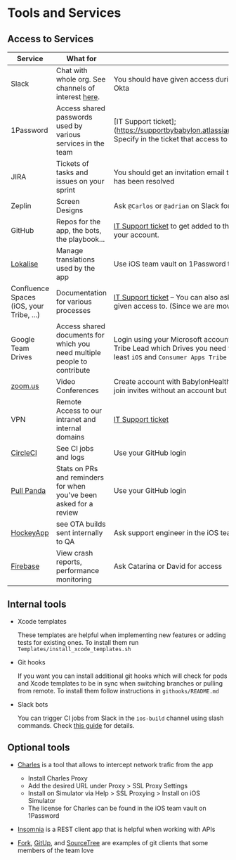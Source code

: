 # Tools and Services

## Access to Services

| Service | What for | How to access |
|---|---|---|
| Slack | Chat with whole org. See channels of interest [here](NewHiresCheckList.md#slack). | You should have given access during your mini induction. Log in with your Babylon email and Okta |
| 1Password | Access shared passwords used by various services in the team | [IT Support ticket];(https://supportbybabylon.atlassian.net/servicedesk/customer/portal/5/group/12/create/43) Specify in the ticket that access to iOS team vault is needed |
| JIRA | Tickets of tasks and issues on your sprint | You should get an invitation email to join the BabylonPartners team after the [IT Support ticket](https://supportbybabylon.atlassian.net/servicedesk/customer/portal/5/group/12/create/43) has been resolved |
| Zeplin | Screen Designs | Ask `@Carlos` or `@adrian` on Slack for access to all the front-end projects |
| GitHub | Repos for the app, the bots, the playbook... | [IT Support ticket](https://supportbybabylon.atlassian.net/servicedesk/customer/portal/5/group/12/create/248) to get added to the org. Make sure your Babylon email address is added to your account. |
| [Lokalise](https://lokalise.co/projects) | Manage translations used by the app | Use iOS team vault on 1Password to gain access |
| Confluence Spaces (iOS, your Tribe, ...) | Documentation for various processes | [IT Support ticket](https://supportbybabylon.atlassian.net/servicedesk/customer/portal/5/group/12/create/43) – You can also ask your PM or Tribe Lead which Spaces you need to be given access to. (Since we are moving away from Confluence this might not be necessary) |
| Google Team Drives | Access shared documents for which you need multiple people to contribute | Login using your Microsoft account which is used for email – You can also ask your PM / Tribe Lead which Drives you need to be given access to. You should be given access to at least `iOS` and `Consumer Apps Tribe`|
| [zoom.us](https://zoom.us/) | Video Conferences | Create account with BabylonHealth email-Id. You will have access to basic plan (you can join invites without an account but will need one to create conferences)|
| VPN | Remote Access to our intranet and internal domains | [IT Support ticket](https://supportbybabylon.atlassian.net/servicedesk/customer/portal/5/group/12/create/43) |
| [CircleCI](https://circleci.com/gh/Babylonpartners) | See CI jobs and logs | Use your GitHub login |
| [Pull Panda](https://pullreminders.com) | Stats on PRs and reminders for when you've been asked for a review | Use your GitHub login |
| [HockeyApp](https://rink.hockeyapp.net/) | see OTA builds sent internally to QA | Ask support engineer in the iOS team channel on Slack to invite you to the org |
| [Firebase](https://console.firebase.google.com/u/1/) | View crash reports, performance monitoring | Ask Catarina or David for access |

## Internal tools

* Xcode templates

  These templates are helpful when implementing new features or adding tests for existing ones. To install them run `Templates/install_xcode_templates.sh`

* Git hooks

  If you want you can install additional git hooks which will check for pods and Xcode templates to be in sync when switching branches or pulling from remote. To install them follow instructions in `githooks/README.md`

* Slack bots

  You can trigger CI jobs from Slack in the `ios-build` channel using slash commands. Check [this guide](./Technical-Documents/SlackCIIntegration.md) for details.  

## Optional tools

* [Charles](https://www.charlesproxy.com) is a tool that allows to intercept network trafic from the app

  * Install Charles Proxy
  * Add the desired URL under Proxy > SSL Proxy Settings
  * Install on Simulator via Help > SSL Proxying > Install on iOS Simulator
  * The license for Charles can be found in the iOS team vault on 1Password

* [Insomnia](https://insomnia.rest) is a REST client app that is helpful when working with APIs

* [Fork](https://forkapp.io), [GitUp](https://gitup.co), and [SourceTree](https://www.sourcetreeapp.com) are examples of git clients that some members of the team love

